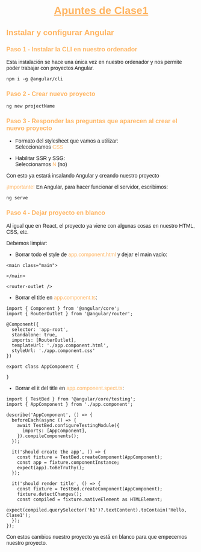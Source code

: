 <body style= "font-family: Arial, Helvetica, sans-serif;">

<h1 style="text-align: center; color: #ffb563;"><ins>Apuntes de Clase1</ins></h1>

<h2 style="color: #ffb563">Instalar y configurar Angular</h2>

<h3 style="color: #ffb563">Paso 1 - Instalar la CLI en nuestro ordenador</h3>

Esta instalación se hace una única vez en nuestro ordenador y nos permite poder trabajar con proyectos Angular.

```
npm i -g @angular/cli
```

<h3 style="color: #ffb563">Paso 2 - Crear nuevo proyecto</h3>

```
ng new projectName
```

<h3 style="color: #ffb563">Paso 3 - Responder las preguntas que aparecen al crear el nuevo proyecto</h3>

* Formato del stylesheet que vamos a utilizar:<br>
    Seleccionamos <span style="color: #ffb563">CSS</span>

* Habilitar SSR y SSG:<br>
    Seleccionamos <span style="color: #ffb563">N</span> (no)

Con esto ya estará insalando Angular y creando nuestro proyecto

<span style="color: #ffb563">¡Importante!</span> En Angular, para hacer funcionar el servidor, escribimos:

```
ng serve
```

<h3 style="color: #ffb563">Paso 4 - Dejar proyecto en blanco</h3>

Al igual que en React, el proyecto ya viene con algunas cosas en nuestro HTML, CSS, etc.

Debemos limpiar:

* Borrar todo el style de <span style="color: #ffb563">app.component.html</span> y dejar el main vacío:

```
<main class="main">

</main>

<router-outlet />
```

* Borrar el title en <span style="color: #ffb563">app.component.ts</span>:

```
import { Component } from '@angular/core';
import { RouterOutlet } from '@angular/router';

@Component({
  selector: 'app-root',
  standalone: true,
  imports: [RouterOutlet],
  templateUrl: './app.component.html',
  styleUrl: './app.component.css'
})

export class AppComponent {

}
```

* Borrar el it del title en <span style="color: #ffb563">app.component.spect.ts</span>:

```
import { TestBed } from '@angular/core/testing';
import { AppComponent } from './app.component';

describe('AppComponent', () => {
  beforeEach(async () => {
    await TestBed.configureTestingModule({
      imports: [AppComponent],
    }).compileComponents();
  });

  it('should create the app', () => {
    const fixture = TestBed.createComponent(AppComponent);
    const app = fixture.componentInstance;
    expect(app).toBeTruthy();
  });

  it('should render title', () => {
    const fixture = TestBed.createComponent(AppComponent);
    fixture.detectChanges();
    const compiled = fixture.nativeElement as HTMLElement;
    expect(compiled.querySelector('h1')?.textContent).toContain('Hello, Clase1');
  });
});

```

Con estos cambios nuestro proyecto ya está en blanco para que empecemos nuestro proyecto.

</body>